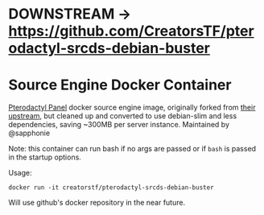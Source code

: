 # DOWNSTREAM -> https://github.com/CreatorsTF/pterodactyl-srcds-debian-buster

# Source Engine Docker Container
[Pterodactyl Panel](https://pterodactyl.io/) docker source engine image, originally forked from [their upstream](https://github.com/parkervcp/images/tree/ubuntu/source), but cleaned up and converted to use debian-slim and less dependencies, saving ~300MB per server instance. Maintained by @sapphonie

Note: this container can run bash if no args are passed or if `bash` is passed in the startup options.

Usage:

`docker run -it creatorstf/pterodactyl-srcds-debian-buster`

Will use github's docker repository in the near future.
